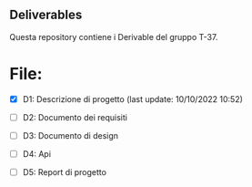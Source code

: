 ## Deliverables

Questa repository contiene i Derivable del gruppo T-37.


# File:
- [x] D1: Descrizione di progetto (last update: 10/10/2022 10:52) 
- [ ] D2: Documento dei requisiti
- [ ] D3: Documento di design
- [ ] D4: Api
- [ ] D5: Report di progetto





